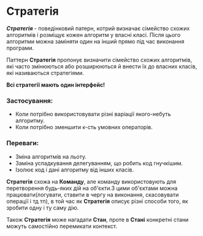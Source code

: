  # Стратегія
 
 ***_Стратегія_*** - поведінковий патерн, котрий визначає сімейство схожих алгоритмів
  і розміщує кожен алгоритм у власні класі. Після цього алгоритми можна заміняти один на інший
  прямо під час виконання програми.
 
  Паттерн **Стратегія** пропонує визначити сімейство схожих алгоритмів, які часто змінюються або розширюються й внести їх до власних класів, які називаються стратегіями.
  
  **Всі стратегії мають один інтерфейс!**
  
  
 ### Застосування:
 - Коли потрібно використовувати різні варіації якого-небуть алгоритму.
 - Коли потрібно зменшити к-сть умовних операторів.

  
### Переваги:
 - Зміна алгоритмів на льоту.
 - Заміна успадкування делегуванням, що робить код гнучкішим.
 - Ізолює код і дані алгоритму від інших класів.
 
 **Стратегія** схожа на **Команду**, але команду використовують для перетворення будь-яких дій 
 на об'єкти.З цими об'єктами можна працювати(логувати, ставити в чергу на виконання, скасовувати операції і тд тп), в той
 час як **Стратегія** описує різні способи того, як зробити одну і ту саму дію.
 
 Також **Стратегія** може нагадати **Стан**, проте в **Стані** конкретні стани можуть самостійно перемикати контекст.
 
 
